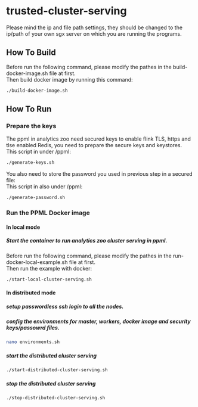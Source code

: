 # trusted-cluster-serving
Please mind the ip and file path settings, they should be changed to the ip/path of your own sgx server on which you are running the programs.

## How To Build
Before run the following command, please modify the pathes in the build-docker-image.sh file at first. <br>
Then build docker image by running this command: <br>
```bash
./build-docker-image.sh
```

## How To Run
### Prepare the keys
The ppml in analytics zoo need secured keys to enable flink TLS, https and tlse enabled Redis, you need to prepare the secure keys and keystores. <br>
This script in under /ppml: <br>
```bash
./generate-keys.sh
```
You also need to store the password you used in previous step in a secured file: <br>
This script in also under /ppml: <br>
```bash
./generate-password.sh
```

### Run the PPML Docker image
#### In local mode
##### Start the container to run analytics zoo cluster serving in ppml.
Before run the following command, please modify the pathes in the run-docker-local-example.sh file at first. <br>
Then run the example with docker: <br>
```bash
./start-local-cluster-serving.sh
```

#### In distributed mode
##### setup passwordless ssh login to all the nodes.
##### config the environments for master, workers, docker image and security keys/passowrd files.
```bash
nano environments.sh
```
##### start the distributed cluster serving
```bash
./start-distributed-cluster-serving.sh
```
##### stop the distributed cluster serving 
```bash
./stop-distributed-cluster-serving.sh
```
